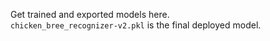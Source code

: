 Get trained and exported models here. <br/>
`chicken_bree_recognizer-v2.pkl` is the final deployed model.